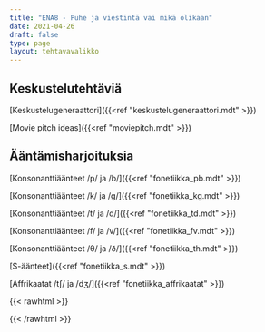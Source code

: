 ```yaml
---
title: "ENA8 - Puhe ja viestintä vai mikä olikaan"
date: 2021-04-26
draft: false
type: page
layout: tehtavavalikko
---
```


## Keskustelutehtäviä
[Keskustelugeneraattori]({{<ref "keskustelugeneraattori.mdt" >}})

[Movie pitch ideas]({{<ref "moviepitch.mdt" >}})

## Ääntämisharjoituksia

[Konsonanttiäänteet /p/ ja /b/]({{<ref "fonetiikka_pb.mdt" >}})

[Konsonanttiäänteet /k/ ja /g/]({{<ref "fonetiikka_kg.mdt" >}})

[Konsonanttiäänteet /t/ ja /d/]({{<ref "fonetiikka_td.mdt" >}})

[Konsonanttiäänteet /f/ ja /v/]({{<ref "fonetiikka_fv.mdt" >}})

[Konsonanttiäänteet /θ/ ja /ð/]({{<ref "fonetiikka_th.mdt" >}})

[S-äänteet]({{<ref "fonetiikka_s.mdt" >}})

[Affrikaatat /tʃ/ ja /dʒ/]({{<ref "fonetiikka_affrikaatat" >}})


{{< rawhtml >}}
<style>
#hello{
    background: url(/img/kansikuvat/kurssivalikot/ena8.jpg)
}

#hello h {
    font-size: 2.5em!important;
}
</style>
{{< /rawhtml >}}
